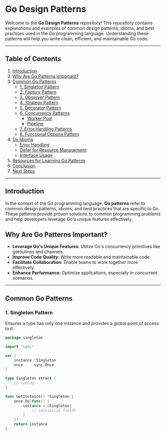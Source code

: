 # Go Design Patterns

Welcome to the **Go Design Patterns** repository! This repository contains explanations and examples of common design patterns, idioms, and best practices used in the Go programming language. Understanding these patterns will help you write clean, efficient, and maintainable Go code.

---

## Table of Contents

1. [Introduction](#introduction)
2. [Why Are Go Patterns Important?](#why-are-go-patterns-important)
3. [Common Go Patterns](#common-go-patterns)
   - [1. Singleton Pattern](#1-singleton-pattern)
   - [2. Factory Pattern](#2-factory-pattern)
   - [3. Observer Pattern](#3-observer-pattern)
   - [4. Strategy Pattern](#4-strategy-pattern)
   - [5. Decorator Pattern](#5-decorator-pattern)
   - [6. Concurrency Patterns](#6-concurrency-patterns)
     - [Worker Pool](#worker-pool)
     - [Pipeline](#pipeline)
   - [7. Error Handling Patterns](#7-error-handling-patterns)
   - [8. Functional Options Pattern](#8-functional-options-pattern)
4. [Go Idioms](#go-idioms)
   - [Error Handling](#error-handling)
   - [Defer for Resource Management](#defer-for-resource-management)
   - [Interface Usage](#interface-usage)
5. [Resources for Learning Go Patterns](#resources-for-learning-go-patterns)
6. [Conclusion](#conclusion)
7. [Next Steps](#next-steps)

---

## Introduction

In the context of the Go programming language, **Go patterns** refer to common design patterns, idioms, and best practices that are specific to Go. These patterns provide proven solutions to common programming problems and help developers leverage Go's unique features effectively.

## Why Are Go Patterns Important?

- **Leverage Go's Unique Features**: Utilize Go's concurrency primitives like goroutines and channels.
- **Improve Code Quality**: Write more readable and maintainable code.
- **Facilitate Collaboration**: Enable teams to work together more effectively.
- **Enhance Performance**: Optimize applications, especially in concurrent scenarios.

---

## Common Go Patterns

### 1. Singleton Pattern

Ensures a type has only one instance and provides a global point of access to it.

```go
package singleton

import "sync"

var (
    instance *Singleton
    once     sync.Once
)

type Singleton struct {
    // fields
}

func GetInstance() *Singleton {
    once.Do(func() {
        instance = &Singleton{
            // initialize fields
        }
    })
    return instance
}

